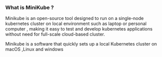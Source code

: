 

### What is MiniKube ?

Minikube is an open-source tool designed to run on a single-node kubernetes cluster on local environment such as laptop or personal computer , making it easy to test and develop kubernetes applications without need for full-scale cloud-based cluster. 



Minikube is a software that quickly sets up a local Kubernetes cluster on macOS ,Linux and windows

